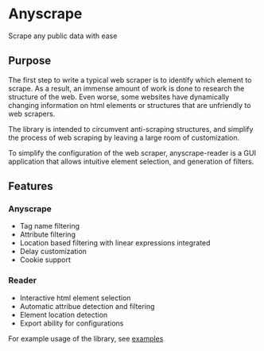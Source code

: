 # Anyscrape

Scrape any public data with ease

## Purpose

The first step to write a typical web scraper is to identify which element to scrape. As a result, an immense amount of work is done to research the structure of the web. Even worse, some websites have dynamically changing information on html elements or structures that are unfriendly to web scrapers.

The library is intended to circumvent anti-scraping structures, and simplify the process of web scraping by leaving a large room of customization.

To simplify the configuration of the web scraper, anyscrape-reader is a GUI application that allows intuitive element selection, and generation of filters.

## Features

### Anyscrape

- Tag name filtering
- Attribute filtering
- Location based filtering with linear expressions integrated
- Delay customization
- Cookie support
  
### Reader

- Interactive html element selection
- Automatic attribue detection and filtering
- Element location detection
- Export ability for configurations

For example usage of the library, see [examples](https://github.com/acezxn/Anyscrape/tree/main/examples)
